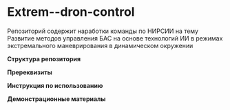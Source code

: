 # Extrem--dron-control
Репозиторий содержит наработки команды по НИРСИИ на тему Развитие методов управления БАС на основе технологий ИИ в режимах экстремального маневрирования в динамическом окружении

**Структура репозитория**

**Пререквизиты**

**Инструкция по использованию**

**Демонстрационные материалы**
